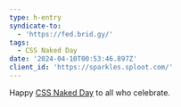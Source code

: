 ```yaml
---
type: h-entry
syndicate-to:
  - 'https://fed.brid.gy/'
tags:
  - CSS Naked Day
date: '2024-04-10T00:53:46.897Z'
client_id: 'https://sparkles.sploot.com/'
---
```

Happy [CSS Naked Day](https://css-naked-day.github.io/2024.html) to all who celebrate.
